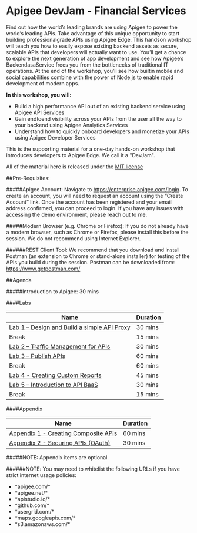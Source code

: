 # Apigee DevJam - Financial Services

Find out how the world’s leading brands are using Apigee to power the world’s
leading APIs. Take advantage of this unique opportunity to start building
professional­grade APIs using Apigee Edge. This hands­on workshop will teach
you how to easily expose existing backend assets as secure, scalable APIs that
developers will actually want to use. You’ll get a chance to explore the next
generation of app development and see how Apigee’s Backend­as­a­Service
frees you from the bottlenecks of traditional IT operations. At the end of the
workshop, you’ll see how built­in mobile and social capabilities combine with the
power of Node.js to enable rapid development of modern apps.

**In this workshop, you will:**
* Build a high­ performance API out of an existing backend service using Apigee API Services
* Gain end­to­end visibility across your APIs from the user all the way to your backend using Apigee Analytics Services
* Understand how to quickly onboard developers and monetize your APIs using Apigee Developer Services


This is the supporting material for a one-day hands-on workshop that introduces developers to  Apigee Edge. We call it a "DevJam".

All of the material here is released under the [MIT license](LICENSE.md)


##Pre-Requisites: 

#####Apigee Account:
Navigate to https://enterprise.apigee.com/login. To create an account, you will need to request an account using the “Create Account” link. Once the account has been registered and your email address confirmed, you can proceed to login. If you have any issues with accessing the demo environment, please reach out to me.

#####Modern Browser (e.g. Chrome or Firefox):
If you do not already have a modern browser, such as Chrome or Firefox, please install this before the session. We do not recommend using Internet Explorer.

######REST Client Tool:
We recommend that you download and install Postman (an extension to Chrome or stand-alone installer) for testing of the APIs you build during the session. 
Postman can be downloaded from: https://www.getpostman.com/


##Agenda

#####Introduction to Apigee: 30 mins

####Labs

| Name                                                                                                                                                                                                                      | Duration  |
|-------------------------------------------------------------------------------------------------------------------------------|---------      |
| [Lab 1 – Design and Build a simple API Proxy](./Lab%20Guides/Lab%201%20-%20Design%20and%20Build%20a%20simple%20API%20Proxy)   | 30 mins       |
| Break                                                                                                                         | 15 mins   |
| [Lab 2 – Traffic Management for APIs](./Lab%20Guides/Lab%202%20-%20Traffic%20Management%20for%20APIs)                                     | 30 mins   |
| [Lab 3 – Publish APIs](./Lab%20Guides/Lab%203%20-%20Publish%20APIs)                                                                                   | 60 mins       |
| Break                                                                                                                         | 60 mins   |
| [Lab 4 - Creating Custom Reports](./Lab%20Guides/Lab%204%20-%20Creating%20Custom%20Reports)                                   | 45 mins       |
| [Lab 5 – Introduction to API BaaS](./Lab%20Guides/Lab%205%20-%20Introduction%20to%20API%20BaaS%20(Backend-as-a-Service))      | 30 mins       |
| Break                                                                                                                         | 15 mins   |

####Appendix

| Name                                                                                                                                                                                                                      | Duration  |
|-------------------------------------------------------------------------------------------------------------------------------|---------      |
| [Appendix 1 - Creating Composite APIs](./Appendix/Appendix%201%20-%20Creating%20Composite%20APIs)                             | 60 mins       |
| [Appendix 2 - Securing APIs (OAuth)](./Appendix/Appendix%202%20-%20Securing%20APIs%20(OAuth))                                             | 30 mins   |

#####NOTE: Appendix items are optional.



######NOTE: You may need to whitelist the following URLs if you have strict internet usage policies:
* \*apigee.com/\*
* \*apigee.net/\*
* \*apistudio.io/\*
* \*github.com/\*
* \*usergrid.com/\*
* \*maps.googleapis.com/\*
* \*s3.amazonaws.com/\*





